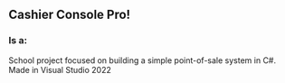 ## Cashier Console Pro!

### Is a: 

School project focused on building a simple point-of-sale system in C#. Made in Visual Studio 2022
